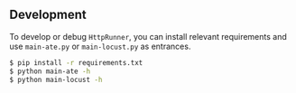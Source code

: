 ## Development

To develop or debug `HttpRunner`, you can install relevant requirements and use `main-ate.py` or `main-locust.py` as entrances.

```bash
$ pip install -r requirements.txt
$ python main-ate -h
$ python main-locust -h
```
